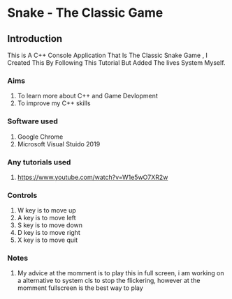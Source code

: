 # Snake - The Classic Game
## Introduction
 This is A C++ Console Application That Is The Classic Snake Game , I Created This By Following This Tutorial But Added The lives System Myself.


### Aims
1. To learn more about C++ and Game Devlopment
2. To improve my C++ skills

### Software used
1. Google Chrome
2. Microsoft Visual Stuido 2019

### Any tutorials used
1. https://www.youtube.com/watch?v=W1e5wO7XR2w

### Controls
1. W key is to move up
2. A key is to move left
3. S key is to move down
4. D key is to move right
5. X key is to move quit

### Notes
1. My advice at the momment is to play this in full screen, i am working on a alternative to system cls to stop the flickering, however at the momment fullscreen is the best way to play
